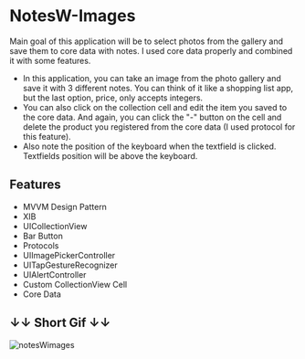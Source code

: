 # NotesW-Images
Main goal of this application will be to select photos from the gallery and save them to core data with notes.
I used core data properly and combined it with some features.


* In this application, you can take an image from the photo gallery and save it with 3 different notes. You can think of it like a shopping list app, but the last option, price, only accepts integers.
* You can also click on the collection cell and edit the item you saved to the core data. And again, you can click the "-" button on the cell and delete the product you registered from the core data (I used protocol for this feature).
* Also note the position of the keyboard when the textfield is clicked. Textfields position will be above the keyboard.


## Features
* MVVM Design Pattern
* XIB
* UICollectionView
* Bar Button
* Protocols
* UIImagePickerController
* UITapGestureRecognizer
* UIAlertController
* Custom CollectionView Cell
* Core Data

## ↓↓ Short Gif ↓↓
![notesWimages](https://user-images.githubusercontent.com/116464498/222973436-5adbf152-30c9-4f4e-b71d-d5bee996e721.gif)
